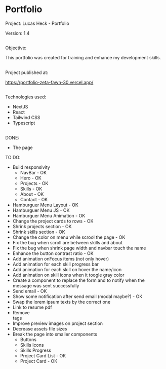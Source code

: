 # Portfolio

Project: Lucas Heck - Portfolio

Version: 1.4

##

Objective:

This portfolio was created for training and enhance my development skills.

##

Project published at:

https://portfolio-zeta-fawn-30.vercel.app/

##

Technologies used:

-   NextJS
-   React
-   Tailwind CSS
-   Typescript

##

DONE:

-   The page

TO DO:

-   Build responsivity
    -   NavBar - OK
    -   Hero - OK
    -   Projects - OK
    -   Skills - OK
    -   About - OK
    -   Contact - OK
-   Hamburguer Menu Layout - OK
-   Hamburguer Menu JS - OK
-   Hamburguer Menu Animation - OK
-   Change the project cards to rows - OK
-   Shrink projects section - OK
-   Shrink skills section - OK
-   Change the color on menu while scrool the page - OK
-   Fix the bug when scroll are between skills and about
-   Fix the bug when shrink page width and navbar touch the name
-   Enhance the button contrast ratio - OK
-   Add animation onFocus items (not only hover)
-   Add animation for each skill progress bar
-   Add animation for each skill on hover the name/icon
-   Add animation on skill icons when it toogle gray color
-   Create a component to replace the form and to notify when the message was sent successfully
-   Send email - OK
-   Show some notification after send email (modal maybe?) - OK
-   Swap the lorem ipsum texts by the correct one
-   Link to resume pdf
-   Remove <br> tags
-   Improve preview images on project section
-   Decrease assets file sizes
-   Break the page into smaller components
    -   Buttons
    -   Skills Icons
    -   Skills Progress
    -   Project Card List - OK
    -   Project Card - OK
##